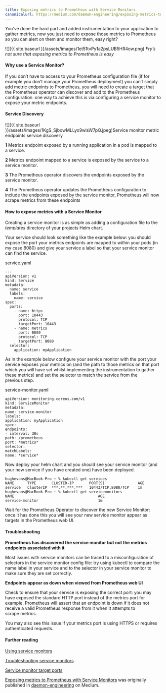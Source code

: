 ```yaml
---
title: Exposing metrics to Prometheus with Service Monitors
canonicalurl: https://medium.com/daemon-engineering/exposing-metrics-to-prometheus-with-service-monitors-326f38b2daf1
---
```


You’ve done the hard part and added instrumentation to your application to gather metrics, now you just need to expose those metrics to Prometheus so you can alert on them and monitor them, easy right?


![]({{ site.baseurl }}/assets/images/1et51tvPy1a2psLUB5HR4ow.png)
*Fry’s not sure that exposing metrics to Prometheus is easy*

#### Why use a Service Monitor?


If you don’t have to access to your Prometheus configuration file (if for example you don’t manage your Prometheus deployment) you can’t simply add metric endpoints to Prometheus, you will need to create a target that the Prometheus operator can discover and add to the Prometheus configuration: one way to achieve this is via configuring a service monitor to expose your metric endpoints.


#### Service Discovery


![]({{ site.baseurl }}/assets/images/1KgS_SjbowMLLyo9wlsW7pQ.jpeg)Service monitor metric endpoints service discovery

**1** Metrics endpoint exposed by a running application in a pod is mapped to a service.


**2** Metrics endpoint mapped to a service is exposed by the service to a service monitor.


**3** The Prometheus operator discovers the endpoints exposed by the service monitor.


**4** The Prometheus operator updates the Prometheus configuration to include the endpoints exposed by the service monitor, Prometheus will now scrape metrics from these endpoints


#### How to expose metrics with a Service Monitor


Creating a service monitor is as simple as adding a configuration file to the *templates* directory of your projects Helm chart.


Your service should look something like the example below: you should expose the port your metrics endpoints are mapped to within your pods (in my case 8080) and give your service a label so that your service monitor can find the service.


service.yaml

```
---
apiVersion: v1
kind: Service
metadata:
  name: service
  labels:
    name: service
spec:
  ports:
    - name: https
      port: 10443
      protocol: TCP
      targetPort: 10443
    - name: metrics
      port: 8080
      protocol: TCP
      targetPort: 8080
  selector:
    application: myApplication

```


As in the example below configure your service monitor with the port your service exposes your metrics on (and the path to those metrics on that port which you will have set whilst implementing the instrumentation to gather these metrics) and set the selector to match the service from the previous step.


service-monitor.yaml

```
apiVersion: monitoring.coreos.com/v1
kind: ServiceMonitor
metadata:
name: service-monitor
labels:
application: myApplication
spec:
endpoints:
- interval: 30s
path: /prometheus
port: *metrics*
selector:
matchLabels:
name: *service*
```

Now deploy your helm chart and you should see your service monitor (and your new service if you have created one) have been deployed.

```
hughevans@MacBook-Pro ~ % kubectl get services
NAME      TYPE       CLUSTER-IP       PORT(S)               AGE
service   ClusterIP  ***.**.***.***   10443/TCP,8080/TCP    1m
hughevans@MacBook-Pro ~ % kubectl get servicemonitors
NAME                                      AGE
service-monitor                           1m
```


Wait for the Prometheus Operator to discover the new Service Monitor: once it has done this you will see your new service monitor appear as targets in the Prometheus web UI.


#### Troubleshooting


**Prometheus has discovered the service monitor but not the metrics endpoints associated with it**


Most issues with service monitors can be traced to a misconfiguration of selectors in the service monitor config file: try using kubectl to compare the name label in your service and to the selector in your service monitor to make sure they are set correctly.


**Endpoints appear as down when viewed from Prometheus web UI**


Check to ensure that your service is exposing the correct port: you may have exposed the standard HTTP port instead of the metrics port for example. Prometheus will assert that an endpoint is down if it does not receive a valid Prometheus response from it when it attempts to scrape metrics.


You may also see this issue if your metrics port is using HTTPS or requires authenticated requests.


#### Further reading


[Using service monitors](https://observability.thomasriley.co.uk/prometheus/configuring-prometheus/using-service-monitors/)

[Troubleshooting service monitors](https://stackoverflow.com/questions/52991038/how-to-create-a-servicemonitor-for-prometheus-operator)

[Service monitor target ports](https://github.com/prometheus-operator/prometheus-operator/issues/2515)

[Exposing metrics to Prometheus with Service Monitors](https://medium.com/daemon-engineering/exposing-metrics-to-prometheus-with-service-monitors-326f38b2daf1) was originally published in [daemon-engineering](https://medium.com/daemon-engineering) on Medium.



